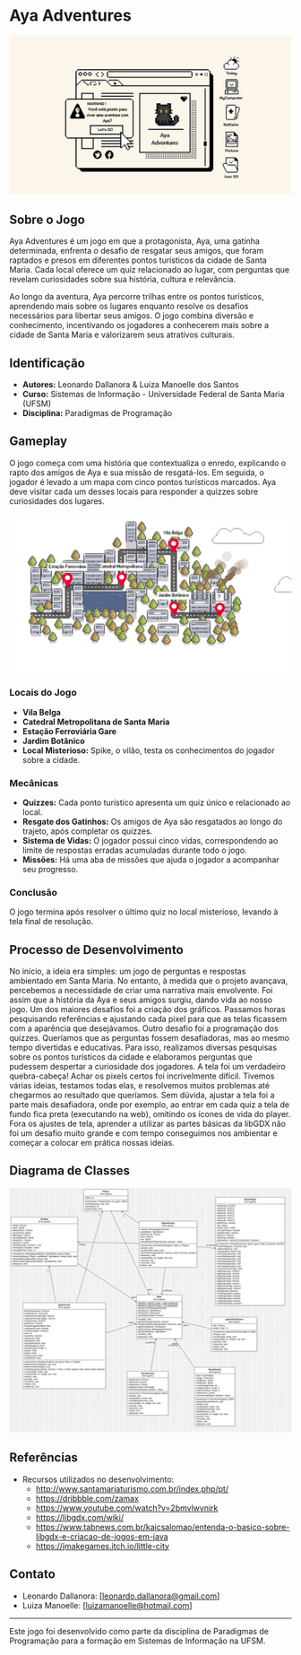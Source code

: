 # Aya Adventures
![tela](https://github.com/elc117/game-2024b-ayaadventures/blob/main/assets/homescreen.png)
## Sobre o Jogo

Aya Adventures é um jogo em que a protagonista, Aya, uma gatinha determinada, enfrenta o desafio de resgatar seus amigos, que foram raptados e presos em diferentes pontos turísticos da cidade de Santa Maria. Cada local oferece um quiz relacionado ao lugar, com perguntas que revelam curiosidades sobre sua história, cultura e relevância.

Ao longo da aventura, Aya percorre trilhas entre os pontos turísticos, aprendendo mais sobre os lugares enquanto resolve os desafios necessários para libertar seus amigos. O jogo combina diversão e conhecimento, incentivando os jogadores a conhecerem mais sobre a cidade de Santa Maria e valorizarem seus atrativos culturais.

## Identificação

- **Autores:** Leonardo Dallanora & Luiza Manoelle dos Santos
- **Curso:** Sistemas de Informação - Universidade Federal de Santa Maria (UFSM)
- **Disciplina:** Paradigmas de Programação

## Gameplay

O jogo começa com uma história que contextualiza o enredo, explicando o rapto dos amigos de Aya e sua missão de resgatá-los. Em seguida, o jogador é levado a um mapa com cinco pontos turísticos marcados. Aya deve visitar cada um desses locais para responder a quizzes sobre curiosidades dos lugares.

![mapa](https://github.com/elc117/game-2024b-ayaadventures/blob/main/assets/map.png)


### Locais do Jogo

- **Vila Belga**
- **Catedral Metropolitana de Santa Maria**
- **Estação Ferroviária Gare**
- **Jardim Botânico**
- **Local Misterioso:** Spike, o vilão, testa os conhecimentos do jogador sobre a cidade.

### Mecânicas

- **Quizzes:** Cada ponto turístico apresenta um quiz único e relacionado ao local.
- **Resgate dos Gatinhos:** Os amigos de Aya são resgatados ao longo do trajeto, após completar os quizzes.
- **Sistema de Vidas:** O jogador possui cinco vidas, correspondendo ao limite de respostas erradas acumuladas durante todo o jogo.
- **Missões:** Há uma aba de missões que ajuda o jogador a acompanhar seu progresso.

### Conclusão

O jogo termina após resolver o último quiz no local misterioso, levando à tela final de resolução.

## Processo de Desenvolvimento

No início, a ideia era simples: um jogo de perguntas e respostas ambientado em Santa Maria. No entanto, à medida que o projeto avançava, percebemos a necessidade de criar uma narrativa mais envolvente. Foi assim que a história da Aya e seus amigos surgiu, dando vida ao nosso jogo. Um dos maiores desafios foi a criação dos gráficos. Passamos horas pesquisando referências e ajustando cada pixel para que as telas ficassem com a aparência que desejávamos. Outro desafio foi a programação dos quizzes. Queríamos que as perguntas fossem desafiadoras, mas ao mesmo tempo divertidas e educativas. Para isso, realizamos diversas pesquisas sobre os pontos turísticos da cidade e elaboramos perguntas que pudessem despertar a curiosidade dos jogadores. A tela foi um verdadeiro quebra-cabeça! Achar os pixels certos foi incrivelmente difícil. Tivemos várias ideias, testamos todas elas, e resolvemos muitos problemas até chegarmos ao resultado que queríamos. Sem dúvida, ajustar a tela foi a parte mais desafiadora, onde por exemplo, ao entrar em cada quiz a tela de fundo fica preta (executando na web), omitindo os ícones de vida do player. Fora os ajustes de tela, aprender a utilizar as partes básicas da libGDX não foi um desafio muito grande e com tempo conseguimos nos ambientar e começar a colocar em prática nossas ideias.

## Diagrama de Classes

![diagrama](https://github.com/elc117/game-2024b-ayaadventures/blob/main/f5276b58-81bb-4fc0-b7ee-675c1a172fff.jpg?raw=true)

## Referências

- Recursos utilizados no desenvolvimento:
    - http://www.santamariaturismo.com.br/index.php/pt/
    - https://dribbble.com/zamax
    - https://www.youtube.com/watch?v=2bmvlwvnirk
    - https://libgdx.com/wiki/
    - https://www.tabnews.com.br/kaicsalomao/entenda-o-basico-sobre-libgdx-e-criacao-de-jogos-em-java
    - https://jmakegames.itch.io/little-city

## Contato

- Leonardo Dallanora: [leonardo.dallanora@gmail.com]
- Luiza Manoelle: [luizamanoelle@hotmail.com]

---

Este jogo foi desenvolvido como parte da disciplina de Paradigmas de Programação para a formação em Sistemas de Informação na UFSM.
